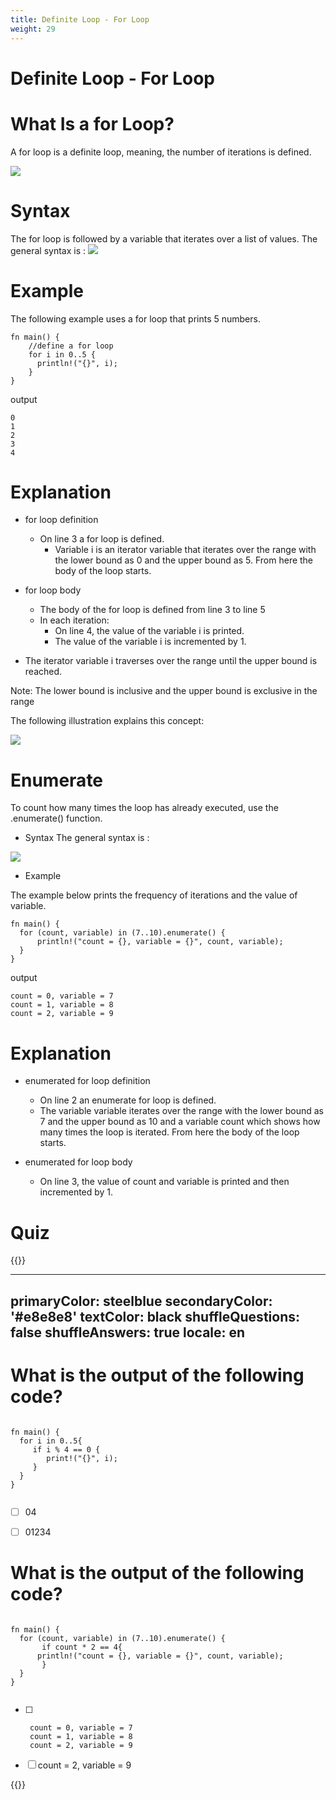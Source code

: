 ```yaml
---
title: Definite Loop - For Loop
weight: 29
---
```


# Definite Loop - For Loop

# What Is a for Loop? 
A for loop is a definite loop, meaning, the number of iterations is defined.

![](/img/diagrams/54.for_loop.png)

# Syntax 

The for loop is followed by a variable that iterates over a list of values.
The general syntax is :
![](/img/diagrams/55.for_loop_flow.png)

# Example 
The following example uses a for loop that prints 5 numbers.

```
fn main() {
    //define a for loop 
    for i in 0..5 {
      println!("{}", i);
    }
}

```
output 
```
0
1
2
3
4
```

# Explanation 

- for loop definition
   - On line 3 a for loop is defined.
      - Variable i is an iterator variable that iterates over the range with the lower bound as 0 and the upper bound as 5. From here the body of the loop starts.
- for loop body
   - The body of the for loop is defined from line 3 to line 5
   - In each iteration:
       - On line 4, the value of the variable i is printed.
       -  The value of the variable i is incremented by 1.

- The iterator variable i traverses over the range until the upper bound is reached.

 Note: The lower bound is inclusive and the upper bound is exclusive in the range
 
 The following illustration explains this concept:
 
 ![](/img/diagrams/56.for_loop_explain.png) 
 
 # Enumerate
To count how many times the loop has already executed, use the .enumerate() function.

- Syntax 
The general syntax is :

![](/img/diagrams/57.for_loop_enum.png)

- Example 

The example below prints the frequency of iterations and the value of variable.

```
fn main() {
  for (count, variable) in (7..10).enumerate() {
      println!("count = {}, variable = {}", count, variable);
  }
}

```
output
```
count = 0, variable = 7
count = 1, variable = 8
count = 2, variable = 9

```

# Explanation 
- enumerated for loop definition
   - On line 2 an enumerate for loop is defined.
   - The variable variable iterates over the range with the lower bound as 7 and the upper bound as 10 and a variable count which shows
      how many times the loop is iterated. From here the body of the loop starts.

- enumerated for loop body
    - On line 3, the value of count and variable is printed and then incremented by 1.
    
    
# Quiz    
   
{{<quizdown>}}
   
---
primaryColor: steelblue
secondaryColor: '#e8e8e8'
textColor: black
shuffleQuestions: false
shuffleAnswers: true
locale: en
---

 
# What is the output of the following code?

```

fn main() {
  for i in 0..5{
     if i % 4 == 0 {
        print!("{}", i);
     }
  }
}


```

- [ ] 04 

- [ ] 01234  

# What is the output of the following code?

```

fn main() {
  for (count, variable) in (7..10).enumerate() {
       if count * 2 == 4{
      println!("count = {}, variable = {}", count, variable);
       }
  }
}


```

- [ ]  
       count = 0, variable = 7 
       count = 1, variable = 8
       count = 2, variable = 9          

- [ ]  count = 2, variable = 9

{{</quizdown>}}